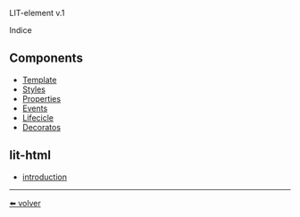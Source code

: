 LIT-element v.1

Indice

## Components
* [Template](https://github.com/VictorHugoAguilar/javascript-interview-questions-explained/blob/main/theory-lit-element/template/readme.md)
* [Styles](https://github.com/VictorHugoAguilar/javascript-interview-questions-explained/blob/main/theory-lit-element/styles/readme.md)
* [Properties](https://github.com/VictorHugoAguilar/javascript-interview-questions-explained/blob/main/theory-lit-element/properties/readme.md)  
* [Events](https://github.com/VictorHugoAguilar/javascript-interview-questions-explained/blob/main/theory-lit-element/events/readme.md) 
* [Lifecicle](https://github.com/VictorHugoAguilar/javascript-interview-questions-explained/blob/main/theory-lit-element/lifecicle/readme.md)
* [Decoratos](https://github.com/VictorHugoAguilar/javascript-interview-questions-explained/blob/main/theory-lit-element/decorators/readme.md)

## lit-html
* [introduction](https://github.com/VictorHugoAguilar/javascript-interview-questions-explained/blob/main/theory-lit-element/lit-html/introduction/readme.md)

---
[⬅️ volver](https://github.com/VictorHugoAguilar/javascript-interview-questions-explained/blob/main/readme.md)
